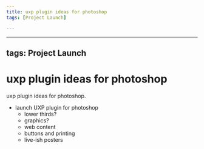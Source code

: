 ```yaml
---
title: uxp plugin ideas for photoshop
tags: [Project Launch]

---
```


---
tags: Project Launch
---

# uxp plugin ideas for photoshop

uxp plugin ideas for photoshop.

- launch UXP plugin for photoshop
    - lower thirds?
    - graphics?
    - web content
    - buttons and printing
    - live-ish posters